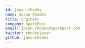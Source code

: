 ```yaml
---
id: jason_rhodes
name: Jason Rhodes
title: Engineer
company: SparkPost
email: jason.rhodes@sparkpost.com
twitter: rhodesjason
github: jasonrhodes
---
```

